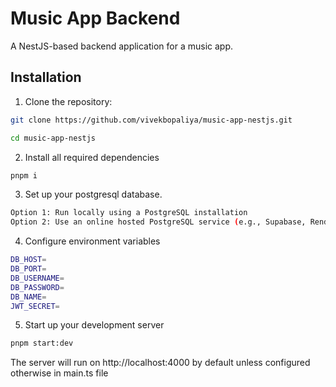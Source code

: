 # Music App Backend

A NestJS-based backend application for a music app.

## Installation

1. Clone the repository:
```bash
git clone https://github.com/vivekbopaliya/music-app-nestjs.git

cd music-app-nestjs
```

2. Install all required dependencies
```bash 
pnpm i 
```

3. Set up your postgresql database.
```bash 
Option 1: Run locally using a PostgreSQL installation
Option 2: Use an online hosted PostgreSQL service (e.g., Supabase, Render, or AWS RDS) 
```

4. Configure environment variables
```bash
DB_HOST=
DB_PORT=
DB_USERNAME=
DB_PASSWORD=
DB_NAME=
JWT_SECRET=
```

5. Start up your development server
```bash
pnpm start:dev
```
The server will run on http://localhost:4000 by default unless configured otherwise in main.ts file
